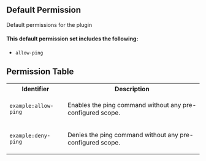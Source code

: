## Default Permission

Default permissions for the plugin

#### This default permission set includes the following:

- `allow-ping`

## Permission Table

<table>
<tr>
<th>Identifier</th>
<th>Description</th>
</tr>


<tr>
<td>

`example:allow-ping`

</td>
<td>

Enables the ping command without any pre-configured scope.

</td>
</tr>

<tr>
<td>

`example:deny-ping`

</td>
<td>

Denies the ping command without any pre-configured scope.

</td>
</tr>
</table>
